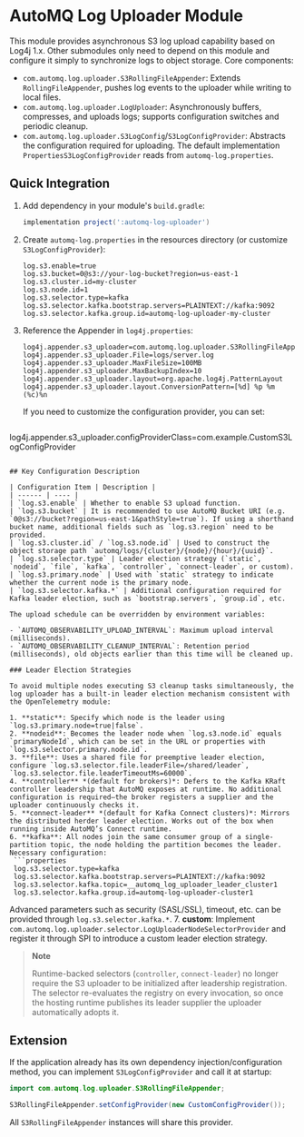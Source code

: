 # AutoMQ Log Uploader Module

This module provides asynchronous S3 log upload capability based on Log4j 1.x. Other submodules only need to depend on this module and configure it simply to synchronize logs to object storage. Core components:

- `com.automq.log.uploader.S3RollingFileAppender`: Extends `RollingFileAppender`, pushes log events to the uploader while writing to local files.
- `com.automq.log.uploader.LogUploader`: Asynchronously buffers, compresses, and uploads logs; supports configuration switches and periodic cleanup.
- `com.automq.log.uploader.S3LogConfig`/`S3LogConfigProvider`: Abstracts the configuration required for uploading. The default implementation `PropertiesS3LogConfigProvider` reads from `automq-log.properties`.

## Quick Integration

1. Add dependency in your module's `build.gradle`:
   ```groovy
   implementation project(':automq-log-uploader')
   ```
2. Create `automq-log.properties` in the resources directory (or customize `S3LogConfigProvider`):
   ```properties
   log.s3.enable=true
   log.s3.bucket=0@s3://your-log-bucket?region=us-east-1
   log.s3.cluster.id=my-cluster
   log.s3.node.id=1
   log.s3.selector.type=kafka
   log.s3.selector.kafka.bootstrap.servers=PLAINTEXT://kafka:9092
   log.s3.selector.kafka.group.id=automq-log-uploader-my-cluster
   ```
3. Reference the Appender in `log4j.properties`:
   ```properties
   log4j.appender.s3_uploader=com.automq.log.uploader.S3RollingFileAppender
   log4j.appender.s3_uploader.File=logs/server.log
   log4j.appender.s3_uploader.MaxFileSize=100MB
   log4j.appender.s3_uploader.MaxBackupIndex=10
   log4j.appender.s3_uploader.layout=org.apache.log4j.PatternLayout
   log4j.appender.s3_uploader.layout.ConversionPattern=[%d] %p %m (%c)%n
   ```
   If you need to customize the configuration provider, you can set:
   ```properties
  log4j.appender.s3_uploader.configProviderClass=com.example.CustomS3LogConfigProvider
  ```

## Key Configuration Description

| Configuration Item | Description |
| ------ | ---- |
| `log.s3.enable` | Whether to enable S3 upload function.
| `log.s3.bucket` | It is recommended to use AutoMQ Bucket URI (e.g. `0@s3://bucket?region=us-east-1&pathStyle=true`). If using a shorthand bucket name, additional fields such as `log.s3.region` need to be provided.
| `log.s3.cluster.id` / `log.s3.node.id` | Used to construct the object storage path `automq/logs/{cluster}/{node}/{hour}/{uuid}`.
| `log.s3.selector.type` | Leader election strategy (`static`, `nodeid`, `file`, `kafka`, `controller`, `connect-leader`, or custom).
| `log.s3.primary.node` | Used with `static` strategy to indicate whether the current node is the primary node.
| `log.s3.selector.kafka.*` | Additional configuration required for Kafka leader election, such as `bootstrap.servers`, `group.id`, etc.

The upload schedule can be overridden by environment variables:

- `AUTOMQ_OBSERVABILITY_UPLOAD_INTERVAL`: Maximum upload interval (milliseconds).
- `AUTOMQ_OBSERVABILITY_CLEANUP_INTERVAL`: Retention period (milliseconds), old objects earlier than this time will be cleaned up.

### Leader Election Strategies

To avoid multiple nodes executing S3 cleanup tasks simultaneously, the log uploader has a built-in leader election mechanism consistent with the OpenTelemetry module:

1. **static**: Specify which node is the leader using `log.s3.primary.node=true|false`.
2. **nodeid**: Becomes the leader node when `log.s3.node.id` equals `primaryNodeId`, which can be set in the URL or properties with `log.s3.selector.primary.node.id`.
3. **file**: Uses a shared file for preemptive leader election, configure `log.s3.selector.file.leaderFile=/shared/leader`, `log.s3.selector.file.leaderTimeoutMs=60000`.
4. **controller** *(default for brokers)*: Defers to the Kafka KRaft controller leadership that AutoMQ exposes at runtime. No additional configuration is required—the broker registers a supplier and the uploader continuously checks it.
5. **connect-leader** *(default for Kafka Connect clusters)*: Mirrors the distributed herder leader election. Works out of the box when running inside AutoMQ’s Connect runtime.
6. **kafka**: All nodes join the same consumer group of a single-partition topic, the node holding the partition becomes the leader. Necessary configuration:
   ```properties
   log.s3.selector.type=kafka
   log.s3.selector.kafka.bootstrap.servers=PLAINTEXT://kafka:9092
   log.s3.selector.kafka.topic=__automq_log_uploader_leader_cluster1
   log.s3.selector.kafka.group.id=automq-log-uploader-cluster1
   ```
   Advanced parameters such as security (SASL/SSL), timeout, etc. can be provided through `log.s3.selector.kafka.*`.
7. **custom**: Implement `com.automq.log.uploader.selector.LogUploaderNodeSelectorProvider` and register it through SPI to introduce a custom leader election strategy.

> **Note**
>
> Runtime-backed selectors (`controller`, `connect-leader`) no longer require the S3 uploader to be initialized after leadership registration. The selector re-evaluates the registry on every invocation, so once the hosting runtime publishes its leader supplier the uploader automatically adopts it.

## Extension

If the application already has its own dependency injection/configuration method, you can implement `S3LogConfigProvider` and call it at startup:

```java
import com.automq.log.uploader.S3RollingFileAppender;

S3RollingFileAppender.setConfigProvider(new CustomConfigProvider());
```

All `S3RollingFileAppender` instances will share this provider.
